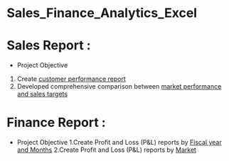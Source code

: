 # Sales_Finance_Analytics_Excel

# Sales Report :
- Project Objective
1. Create [customer performance report](https://github.com/Jayeshm93/Sales_Finance_Analytics_Excel/blob/943f964e91120a8f209f88e2f98c765bf3d67bfb/Customer%20Performance%20Report.xlsx)
2. Developed comprehensive comparison between [market performance and sales targets](https://github.com/Jayeshm93/Sales_Finance_Analytics_Excel/blob/943f964e91120a8f209f88e2f98c765bf3d67bfb/Market%20Performance%20vs%20Target%20Report.xlsx)


# Finance Report :
- Project Objective
1.Create Profit and Loss (P&L) reports by [Fiscal year and Months]()
2.Create Profit and Loss (P&L) reports by [Market]()
